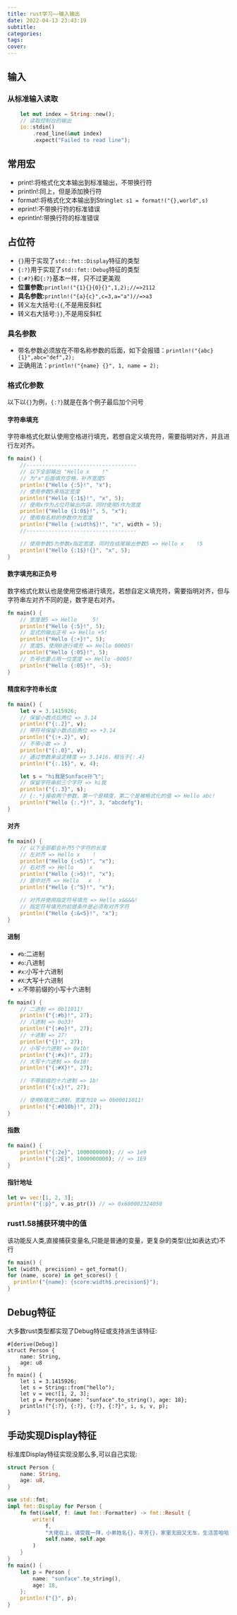 ```yaml
---
title: rust学习——输入输出
date: 2022-04-13 23:43:19
subtitle:
categories:
tags:
cover:
---
```

## 输入
### 从标准输入读取
```rust
    let mut index = String::new();
    // 读取控制台的输出
    io::stdin()
        .read_line(&mut index)
        .expect("Failed to read line");
```

## 常用宏
- print!:将格式化文本输出到标准输出，不带换行符
- println!:同上，但是添加换行符
- format!:将格式化文本输出到String`let s1 = format!("{},world",s)`
- eprint!:不带换行符的标准错误
- eprintln!:带换行符的标准错误
## 占位符
- `{}`用于实现了`std::fmt::Display`特征的类型
- `{:?}`用于实现了`std::fmt::Debug`特征的类型
- `{:#?}`和`{:?}`基本一样，只不过更美观
- **位置参数:**`println!("{1}{}{0}{}",1,2);//=>2112`
- **具名参数:**`println!("{a}{c}",c=3,a="a")//=>a3`
- 转义左大括号:`{{`,不是用反斜杠
- 转义右大括号:`}}`,不是用反斜杠
### 具名参数
- 带名参数必须放在不带名称参数的后面，如下会报错：`println!("{abc} {1}",abc="def",2);`
- 正确用法：`println!("{name} {}", 1, name = 2);`
### 格式化参数
以下以`{}`为例，`{:?}`就是在各个例子最后加个问号
#### 字符串填充
字符串格式化默认使用空格进行填充，若想自定义填充符，需要指明对齐，并且进行左对齐。
```rust
fn main() {
    //-----------------------------------
    // 以下全部输出 "Hello x    !"
    // 为"x"后面填充空格，补齐宽度5
    println!("Hello {:5}!", "x");
    // 使用参数5来指定宽度
    println!("Hello {:1$}!", "x", 5);
    // 使用x作为占位符输出内容，同时使用5作为宽度
    println!("Hello {1:0$}!", 5, "x");
    // 使用有名称的参数作为宽度
    println!("Hello {:width$}!", "x", width = 5);
    //-----------------------------------

    // 使用参数5为参数x指定宽度，同时在结尾输出参数5 => Hello x    !5
    println!("Hello {:1$}!{}", "x", 5);
}
```
#### 数字填充和正负号
数字格式化默认也是使用空格进行填充，若想自定义填充符，需要指明对齐，但与字符串左对齐不同的是，数字是右对齐。
```rust
fn main() {
    // 宽度是5 => Hello     5!
    println!("Hello {:5}!", 5);
    // 显式的输出正号 => Hello +5!
    println!("Hello {:+}!", 5);
    // 宽度5，使用0进行填充 => Hello 00005!
    println!("Hello {:05}!", 5);
    // 负号也要占用一位宽度 => Hello -0005!
    println!("Hello {:05}!", -5);
}
```
#### 精度和字符串长度
```rust
fn main() {
    let v = 3.1415926;
    // 保留小数点后两位 => 3.14
    println!("{:.2}", v);
    // 带符号保留小数点后两位 => +3.14
    println!("{:+.2}", v);
    // 不带小数 => 3
    println!("{:.0}", v);
    // 通过参数来设定精度 => 3.1416，相当于{:.4}
    println!("{:.1$}", v, 4);

    let s = "hi我是Sunface孙飞";
    // 保留字符串前三个字符 => hi我
    println!("{:.3}", s);
    // {:.*}接收两个参数，第一个是精度，第二个是被格式化的值 => Hello abc!
    println!("Hello {:.*}!", 3, "abcdefg");
}
```
#### 对齐
```rust
fn main() {
    // 以下全部都会补齐5个字符的长度
    // 左对齐 => Hello x    !
    println!("Hello {:<5}!", "x");
    // 右对齐 => Hello     x
    println!("Hello {:>5}!", "x");
    // 居中对齐 => Hello   x  !
    println!("Hello {:^5}!", "x");

    // 对齐并使用指定符号填充 => Hello x&&&&!
    // 指定符号填充的前提条件是必须有对齐字符
    println!("Hello {:&<5}!", "x");
}
```
#### 进制
- `#b`:二进制
- `#o`:八进制
- `#x`:小写十六进制
- `#X`:大写十六进制
- `x`:不带前缀的小写十六进制
```rust
fn main() {
    // 二进制 => 0b11011!
    println!("{:#b}!", 27);
    // 八进制 => 0o33!
    println!("{:#o}!", 27);
    // 十进制 => 27!
    println!("{}!", 27);
    // 小写十六进制 => 0x1b!
    println!("{:#x}!", 27);
    // 大写十六进制 => 0x1B!
    println!("{:#X}!", 27);

    // 不带前缀的十六进制 => 1b!
    println!("{:x}!", 27);

    // 使用0填充二进制，宽度为10 => 0b00011011!
    println!("{:#010b}!", 27);
}
```
#### 指数
```rust
fn main() {
    println!("{:2e}", 1000000000); // => 1e9
    println!("{:2E}", 1000000000); // => 1E9
}
```
#### 指针地址
```rust
let v= vec![1, 2, 3];
println!("{:p}", v.as_ptr()) // => 0x600002324050
```
### rust1.58捕获环境中的值
该功能反人类,直接捕获变量名,只能是普通的变量，更复杂的类型(比如表达式)不行
```rust
fn main() {
let (width, precision) = get_format();
for (name, score) in get_scores() {
  println!("{name}: {score:width$.precision$}");
}
```
## Debug特征
大多数rust类型都实现了Debug特征或支持派生该特征:
```
#[derive(Debug)]
struct Person {
    name: String,
    age: u8
}
fn main() {
    let i = 3.1415926;
    let s = String::from("hello");
    let v = vec![1, 2, 3];
    let p = Person{name: "sunface".to_string(), age: 18};
    println!("{:?}, {:?}, {:?}, {:?}", i, s, v, p);
}
```
## 手动实现Display特征
标准库Display特征实现没那么多,可以自己实现:
```rust
struct Person {
    name: String,
    age: u8,
}

use std::fmt;
impl fmt::Display for Person {
    fn fmt(&self, f: &mut fmt::Formatter) -> fmt::Result {
        write!(
            f,
            "大佬在上，请受我一拜，小弟姓名{}，年芳{}，家里无田又无车，生活苦哈哈",
            self.name, self.age
        )
    }
}
fn main() {
    let p = Person {
        name: "sunface".to_string(),
        age: 18,
    };
    println!("{}", p);
}
```


